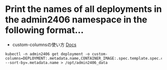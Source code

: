 # Print the names of all deployments in the admin2406 namespace in the following format...
- custom-columnsの使い方 [Docs](https://kubernetes.io/docs/reference/kubectl/#custom-columns)
```
kubectl -n admin2406 get deployment -o custom-columns=DEPLOYMENT:.metadata.name,CONTAINER_IMAGE:.spec.template.spec.containers[].image,READY_REPLICAS:.status.readyReplicas,NAMESPACE:.metadata.namespace --sort-by=.metadata.name > /opt/admin2406_data
```

